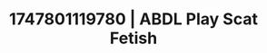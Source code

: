 ---
categories:
- Retro fantasy play
- Alt romance
- Dirty whispers
- Lesbian
- Mid-century kink
image: /assets/images/1747801119780.jpg
layout: post
seo:
  description: Featured content with premium ABDL Play, Scat Fetish. HD images available.
  keywords: ABDL Play, Scat Fetish
  og_image: /assets/images/1747801119780.jpg
  schema_type: VisualArtwork
tags:
- ABDL Play
- Scat Fetish
- '#1747801119780'
title: 1747801119780 | ABDL Play Scat Fetish
---